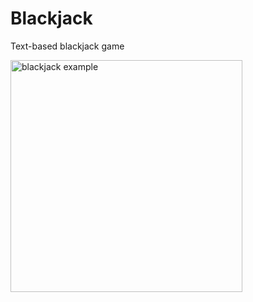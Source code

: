 # Blackjack
 Text-based blackjack game
 
<img width="371" alt="blackjack example" src="https://user-images.githubusercontent.com/38481385/117518666-b69df280-af6e-11eb-82fe-156169ee1a8a.png">
